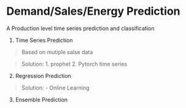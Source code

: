 # Demand/Sales/Energy Prediction
A Production level time series prediction and classification



1. Time Series Prediction

> Based on mutiple salse data

> Solution:
    1. prophet
    2. Pytorch time series



2. Regression Prediction

> Solution:
    - Online Learning

3. Ensemble Prediction

